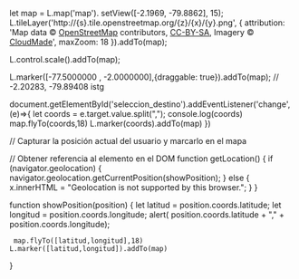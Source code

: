 let map = L.map('map').
setView([-2.1969, -79.8862],
15);
L.tileLayer('http://{s}.tile.openstreetmap.org/{z}/{x}/{y}.png', {
attribution: 'Map data &copy; <a href="http://openstreetmap.org">OpenStreetMap</a> contributors, <a href="http://creativecommons.org/licenses/by-sa/2.0/">CC-BY-SA</a>, Imagery © <a href="http://cloudmade.com">CloudMade</a>',
maxZoom: 18
}).addTo(map);

L.control.scale().addTo(map);

L.marker([-77.5000000 , -2.0000000],{draggable: true}).addTo(map);
// -2.20283, -79.89408 istg

document.getElementById('seleccion_destino').addEventListener('change',(e)=>{
  let coords = e.target.value.split(",");
  console.log(coords)  
  map.flyTo(coords,18)
  L.marker(coords).addTo(map)
})

// Capturar la posición actual del usuario y marcarlo en el mapa

// Obtener referencia al elemento en el DOM
function getLocation() {
    if (navigator.geolocation) {
      navigator.geolocation.getCurrentPosition(showPosition);
    } else {
      x.innerHTML = "Geolocation is not supported by this browser.";
    }
  }
  
  function showPosition(position) {
    let latitud = position.coords.latitude;
    let longitud = position.coords.longitude;
    alert( position.coords.latitude +
    "," + position.coords.longitude);
 
     map.flyTo([latitud,longitud],18)
    L.marker([latitud,longitud]).addTo(map)
  }